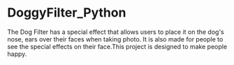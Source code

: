 # DoggyFilter_Python
The Dog Filter has a special effect that allows users to place it on the dog's nose, ears over their faces when taking photo. It is also made for people to see the special effects on their face.This project is designed to make people happy.
